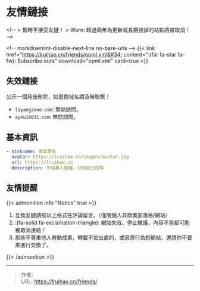 # 友情鏈接


&lt;!--
&gt; 暫時不接受友鏈！
&gt; Warn: 超過兩年為更新或長期挂掉的站點將被取消！
--&gt;

&lt;!-- markdownlint-disable-next-line no-bare-urls --&gt;
{{&lt; link href=&#34;https://lruihao.cn/friends/opml.xml&#34; content=&#34;:(far fa-star fa-fw): Subscribe ours&#34; download=&#34;opml.xml&#34; card=true &gt;}}

## 失效鏈接

公示一個月後刪除，如更換域名請及時聯繫！

- `liyangzone.com`: 無妨訪問。
- `ayou10031.com`: 無妨訪問。

## 基本資訊

```yaml
- nickname: 菠菜眾長
  avatar: https://lruihao.cn/images/avatar.jpg
  url: https://lruihao.cn
  description: 不怕萬人阻擋，只怕自己投降
```

## 友情提醒

{{&lt; admonition info &#34;Notice&#34; true &gt;}}

1. 互換友鏈請按以上格式在評論留言。（僅限個人非商業部落格/網站）
2. :(fa-solid fa-exclamation-triangle): 網站失效、停止維護、內容不當都可能被取消連結！
3. 那些不尊重他人勞動成果，轉載不加出處的，或惡意行為的網站，還請你不要來進行交換了。

{{&lt; /admonition &gt;}}


---

> 作者:   
> URL: https://lruihao.cn/friends/  

